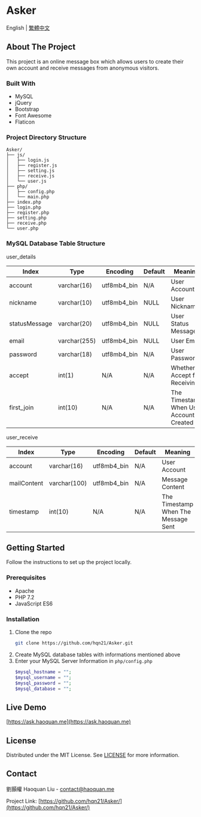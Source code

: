 # Asker
English | [繁體中文](docs/README_zh-tw.md)
## About The Project
This project is an online message box which allows users to create their own account and receive messages from anonymous visitors.
### Built With
* MySQL
* jQuery
* Bootstrap
* Font Awesome
* Flaticon
### Project Directory Structure
```
Asker/
├── js/
│   ├── login.js
│   ├── register.js
│   ├── setting.js
│   ├── receive.js
│   └── user.js
├── php/
│   ├── config.php
│   └── main.php
├── index.php
├── login.php
├── register.php
├── setting.php
├── receive.php
└── user.php
```
### MySQL Database Table Structure
user_details

|     Index     |     Type     |  Encoding   | Default |                 Meaning                 |
|---------------|--------------|-------------|---------|-----------------------------------------|
| account       | varchar(16)  | utf8mb4_bin | N/A     | User Account                            |
| nickname      | varchar(10)  | utf8mb4_bin | NULL    | User Nickname                           |
| statusMessage | varchar(20)  | utf8mb4_bin | NULL    | User Status Message                     |
| email         | varchar(255) | utf8mb4_bin | NULL    | User Email                              |
| password      | varchar(18)  | utf8mb4_bin | N/A     | User Password                           |
| accept        | int(1)       | N/A         | N/A     | Whether Accept for Receiving            |
| first_join    | int(10)      | N/A         | N/A     | The Timestamp When User Account Created |

user_receive

|    Index    |     Type     |  Encoding   | Default |               Meaning               |
|-------------|--------------|-------------|---------|-------------------------------------|
| account     | varchar(16)  | utf8mb4_bin | N/A     | User Account                        |
| mailContent | varchar(100) | utf8mb4_bin | N/A     | Message Content                     |
| timestamp   | int(10)      | N/A         | N/A     | The Timestamp When The Message Sent |
## Getting Started
Follow the instructions to set up the project locally.
### Prerequisites
* Apache
* PHP 7.2
* JavaScript ES6
### Installation
1. Clone the repo
   ```sh
   git clone https://github.com/hqn21/Asker.git
   ```
2. Create MySQL database tables with informations mentioned above
3. Enter your MySQL Server Information in `php/config.php`
   ```php
   $mysql_hostname = "";
   $mysql_username = "";
   $mysql_password = "";
   $mysql_database = "";
   ```
## Live Demo
[https://ask.haoquan.me](https://ask.haoquan.me)
## License
Distributed under the MIT License. See [LICENSE](LICENSE) for more information.
## Contact
劉顥權 Haoquan Liu - [contact@haoquan.me](mailto:contact@haoquan.me)

Project Link: [https://github.com/hqn21/Asker/](https://github.com/hqn21/Asker/)
